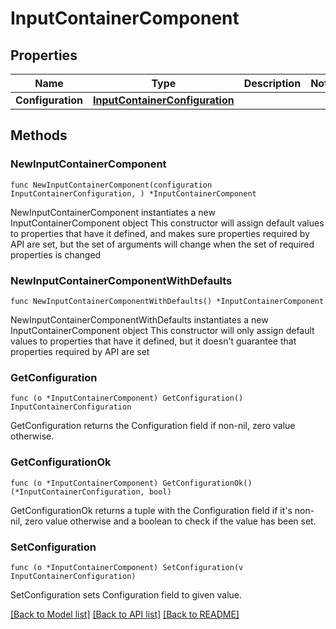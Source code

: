 # InputContainerComponent

## Properties

Name | Type | Description | Notes
------------ | ------------- | ------------- | -------------
**Configuration** | [**InputContainerConfiguration**](InputContainerConfiguration.md) |  | 

## Methods

### NewInputContainerComponent

`func NewInputContainerComponent(configuration InputContainerConfiguration, ) *InputContainerComponent`

NewInputContainerComponent instantiates a new InputContainerComponent object
This constructor will assign default values to properties that have it defined,
and makes sure properties required by API are set, but the set of arguments
will change when the set of required properties is changed

### NewInputContainerComponentWithDefaults

`func NewInputContainerComponentWithDefaults() *InputContainerComponent`

NewInputContainerComponentWithDefaults instantiates a new InputContainerComponent object
This constructor will only assign default values to properties that have it defined,
but it doesn't guarantee that properties required by API are set

### GetConfiguration

`func (o *InputContainerComponent) GetConfiguration() InputContainerConfiguration`

GetConfiguration returns the Configuration field if non-nil, zero value otherwise.

### GetConfigurationOk

`func (o *InputContainerComponent) GetConfigurationOk() (*InputContainerConfiguration, bool)`

GetConfigurationOk returns a tuple with the Configuration field if it's non-nil, zero value otherwise
and a boolean to check if the value has been set.

### SetConfiguration

`func (o *InputContainerComponent) SetConfiguration(v InputContainerConfiguration)`

SetConfiguration sets Configuration field to given value.



[[Back to Model list]](../README.md#documentation-for-models) [[Back to API list]](../README.md#documentation-for-api-endpoints) [[Back to README]](../README.md)


